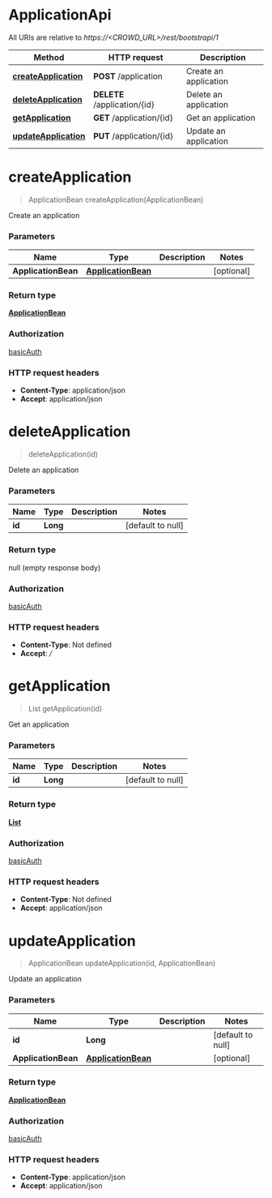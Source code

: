 # ApplicationApi

All URIs are relative to *https://&lt;CROWD_URL&gt;/rest/bootstrapi/1*

| Method | HTTP request | Description |
|------------- | ------------- | -------------|
| [**createApplication**](ApplicationApi.md#createApplication) | **POST** /application | Create an application |
| [**deleteApplication**](ApplicationApi.md#deleteApplication) | **DELETE** /application/{id} | Delete an application |
| [**getApplication**](ApplicationApi.md#getApplication) | **GET** /application/{id} | Get an application |
| [**updateApplication**](ApplicationApi.md#updateApplication) | **PUT** /application/{id} | Update an application |


<a name="createApplication"></a>
# **createApplication**
> ApplicationBean createApplication(ApplicationBean)

Create an application

### Parameters

|Name | Type | Description  | Notes |
|------------- | ------------- | ------------- | -------------|
| **ApplicationBean** | [**ApplicationBean**](../Models/ApplicationBean.md)|  | [optional] |

### Return type

[**ApplicationBean**](../Models/ApplicationBean.md)

### Authorization

[basicAuth](../README.md#basicAuth)

### HTTP request headers

- **Content-Type**: application/json
- **Accept**: application/json

<a name="deleteApplication"></a>
# **deleteApplication**
> deleteApplication(id)

Delete an application

### Parameters

|Name | Type | Description  | Notes |
|------------- | ------------- | ------------- | -------------|
| **id** | **Long**|  | [default to null] |

### Return type

null (empty response body)

### Authorization

[basicAuth](../README.md#basicAuth)

### HTTP request headers

- **Content-Type**: Not defined
- **Accept**: */*

<a name="getApplication"></a>
# **getApplication**
> List getApplication(id)

Get an application

### Parameters

|Name | Type | Description  | Notes |
|------------- | ------------- | ------------- | -------------|
| **id** | **Long**|  | [default to null] |

### Return type

[**List**](../Models/ApplicationBean.md)

### Authorization

[basicAuth](../README.md#basicAuth)

### HTTP request headers

- **Content-Type**: Not defined
- **Accept**: application/json

<a name="updateApplication"></a>
# **updateApplication**
> ApplicationBean updateApplication(id, ApplicationBean)

Update an application

### Parameters

|Name | Type | Description  | Notes |
|------------- | ------------- | ------------- | -------------|
| **id** | **Long**|  | [default to null] |
| **ApplicationBean** | [**ApplicationBean**](../Models/ApplicationBean.md)|  | [optional] |

### Return type

[**ApplicationBean**](../Models/ApplicationBean.md)

### Authorization

[basicAuth](../README.md#basicAuth)

### HTTP request headers

- **Content-Type**: application/json
- **Accept**: application/json

